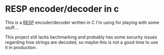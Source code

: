 # RESP encoder/decoder in c

This is a [RESP][1] encoder/decoder written in C I'm using for playing with
some stuff...

This project still lacks bechmarking and probably has some security issues
regarding how strings are decoded, so maybe this is not a good time to use it
in production.

[1]: http://redis.io/topics/protocol
